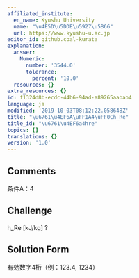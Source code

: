 ```yaml
---
affiliated_institute:
  en_name: Kyushu University
  name: "\u4E5D\u5DDE\u5927\u5B66"
  url: https://www.kyushu-u.ac.jp
editor_id: github.cbal-kurata
explanation:
  answer:
    Numeric:
      number: '3544.0'
      tolerance:
        percent: '10.0'
  resources: {}
extra_resources: {}
id: f1324d8b-ecdc-44b6-94ad-a89265aabab4
language: ja
modified: '2019-10-03T08:12:22.058648Z'
title: "\u6761\u4EF6A\uFF1A4\uFF0Ch_Re"
title_id: "\u6761\u4EF6a4hre"
topics: []
translations: {}
version: '1.0'
---
```


## Comments
条件A：4

## Challenge
h_Re [kJ/kg] ?

## Solution Form
有効数字4桁（例：123.4,  1234）




